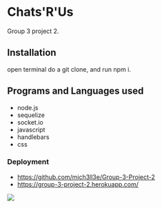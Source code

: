 # Chats'R'Us 

Group 3 project 2.

## Installation 

open terminal do a git clone, and run npm i.


## Programs and Languages used 
* node.js
* sequelize
* socket.io
* javascript
* handlebars 
* css

### Deployment 
 
* https://github.com/mich3ll3e/Group-3-Project-2
* https://group-3-project-2.herokuapp.com/


![](/images/screenshot)